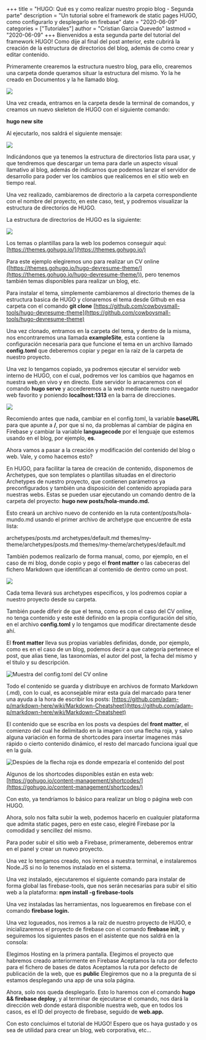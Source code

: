 +++
title = "HUGO: Qué es y como realizar nuestro propio blog - Segunda parte"
description = "Un tutorial sobre el framework de static pages HUGO, como configurarlo y desplegarlo en firebase"
date = "2020-06-09"
categories = ["Tutoriales"]
author = "Cristian Garcia Quevedo"
lastmod = "2020-06-09"
+++
Bienvenidos a esta segunda parte del tutorial del framework HUGO! Como dije al final del post anterior, este cubrirá la creación de la estructura de directorios del blog, además de como crear y editar contenido.

Primeramente crearemos la estructura nuestro blog, para ello, crearemos una carpeta donde queramos situar la estructura del mismo. Yo la he creado en Documentos y la he llamado blog.

![](/blog/img/tuto1.png)

Una vez creada, entramos en la carpeta desde la terminal de comandos, y creamos un nuevo skeleton de HUGO con el siguiente comando:

**hugo new site <nombredelblog>**

Al ejecutarlo, nos saldrá el siguiente mensaje:

![](/blog/img/tuto2.png)

Indicándonos que ya tenemos la estructura de directorios lista para usar, y que tendremos que descargar un tema para darle un aspecto visual llamativo al blog, además de indicarnos que podemos lanzar el servidor de desarrollo para poder ver los cambios que realicemos en el sitio web en tiempo real.

Una vez realizado, cambiaremos de directorio a la carpeta correspondiente con el nombre del proyecto, en este caso, test, y podremos visualizar la estructura de directorios de HUGO.

La estructura de directorios de HUGO es la siguiente:

![](/blog/img/tuto3.png)

Los temas o plantillas para la web los podemos conseguir aquí: [https://themes.gohugo.io/](https://themes.gohugo.io/)

Para este ejemplo elegiremos uno para realizar un CV online ([https://themes.gohugo.io/hugo-devresume-theme/](https://themes.gohugo.io/hugo-devresume-theme/)), pero tenemos también temas disponibles para realizar un blog, etc.

Para instalar el tema, simplemente cambiaremos al directorio themes de la estructura basica de HUGO y clonaremos el tema desde Github en esa carpeta con el comando **git clone** [https://github.com/cowboysmall-tools/hugo-devresume-theme](https://github.com/cowboysmall-tools/hugo-devresume-theme)

Una vez clonado, entramos en la carpeta del tema, y dentro de la misma, nos encontraremos una llamada **exampleSite**, esta contiene la configuración necesaria para que funcione el tema en un archivo llamado **config.toml** que deberemos copiar y pegar en la raíz de la carpeta de nuestro proyecto.

Una vez lo tengamos copiado, ya podremos ejecutar el servidor web interno de HUGO, con el cual, podremos ver los cambios que hagamos en nuestra web,en vivo y en directo. Este servidor lo arracaremos con el comando **hugo serve** y accederemos a la web mediante nuestro navegador web favorito y poniendo **localhost:1313** en la barra de direcciones.

![](/blog/img/tuto4.png)

Recomiendo antes que nada, cambiar en el config.toml, la variable **baseURL** para que apunte a **/**, por que si no, da problemas al cambiar de página en Firebase y cambiar la variable **languagecode** por el lenguaje que estemos usando en el blog, por ejemplo, **es**.

Ahora vamos a pasar a la creación y modificación del contenido del blog o web. Vale, y como hacemos esto?

En HUGO, para facilitar la tarea de creación de contenido, disponemos de Archetypes, que son templates o plantillas situadas en el directorio Archetypes de nuestro proyecto, que contienen parámetros ya preconfigurados y también una disposición del contenido apropiada para nuestras webs. Estas se pueden usar ejecutando un comando dentro de la carpeta del proyecto: **hugo new posts/hola-mundo.md.**

Esto creará un archivo nuevo de contenido en la ruta content/posts/hola-mundo.md usando el primer archivo de archetype que encuentre de esta lista:

archetypes/posts.md
archetypes/default.md
themes/my-theme/archetypes/posts.md
themes/my-theme/archetypes/default.md

También podemos realizarlo de forma manual, como, por ejemplo, en el caso de mi blog, donde copio y pego el **front matter** o las cabeceras del fichero Markdown que identifican al contenido de dentro como un post.

![](/blog/img/tuto5.png)

Cada tema llevará sus archetypes especificos, y los podremos copiar a nuestro proyecto desde su carpeta.

También puede diferir de que el tema, como es con el caso del CV online, no tenga contenido y este esté definido en la propia configuración del sitio, en el archivo **config.toml** y lo tengamos que modificar directamente desde ahí.

El **front matter** lleva sus propias variables definidas, donde, por ejemplo, como es en el caso de un blog, podemos decir a que categoría pertenece el post, que alias tiene, las taxonomías, el autor del post, la fecha del mismo y el titulo y su descripción.

![Muestra del config.toml del CV online](/blog/img/tuto6.png)

Todo el contenido se guarda y distribuye en archivos de formato Markdown (.md), con lo cual, es aconsejable mirar esta guía del marcado para tener una ayuda a la hora de escribir los posts: [https://github.com/adam-p/markdown-here/wiki/Markdown-Cheatsheet](https://github.com/adam-p/markdown-here/wiki/Markdown-Cheatsheet)

El contenido que se escriba en los posts va despúes del **front matter**, el comienzo del cual he delimitado en la imagen con una flecha roja, y salvo alguna variación en forma de shortcodes para insertar imagenes más rápido o cierto contenido dinámico, el resto del marcado funciona igual que en la guía.

![Despúes de la flecha roja es donde empezaría el contenido del post](/blog/img/tuto7.png)

Algunos de los shortcodes disponibles están en esta web: [https://gohugo.io/content-management/shortcodes/](https://gohugo.io/content-management/shortcodes/)

Con esto, ya tendríamos lo básico para realizar un blog o página web con HUGO.

Ahora, solo nos falta subir la web, podemos hacerlo en cualquier plataforma que admita static pages, pero en este caso, elegiré Firebase por la comodidad y sencillez del mismo.

Para poder subir el sitio web a Firebase, primeramente, deberemos entrar en el panel y crear un nuevo proyecto.

Una vez lo tengamos creado, nos iremos a nuestra terminal, e instalaremos Node.JS si no lo tenemos instalado en el sistema.

Una vez instalado, ejecutaremos el siguiente comando para instalar de forma global las firebase-tools, que nos serán necesarias para subir el sitio web a la plataforma: **npm install -g firebase-tools**

Una vez instaladas las herramientas, nos loguearemos en firebase con el comando **firebase login.**

Una vez logueados, nos iremos a la raíz de nuestro proyecto de HUGO, e inicializaremos el proyecto de firebase con el comando **firebase init**, y seguiremos los siguientes pasos en el asistente que nos saldrá en la consola:

Elegimos Hosting en la primera pantalla.
Elegimos el proyecto que habremos creado anteriormente en Firebase
Aceptamos la ruta por defecto para el fichero de bases de datos
Aceptamos la ruta por defecto de publicación de la web, que es **public**
Elegiremos que no a la pregunta de si estamos desplegando una app de una sola página.

Ahora, solo nos queda desplegarlo. Esto lo haremos con el comando **hugo && firebase deploy**, y al terminar de ejecutarse el comando, nos dará la dirección web donde estará disponible nuestra web, que en todos los casos, es el ID del proyecto de firebase, seguido de **web.app.**

Con esto concluimos el tutorial de HUGO! Espero que os haya gustado y os sea de utilidad para crear un blog, web corporativa, etc...

